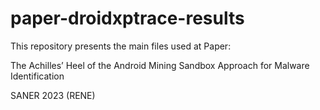 # paper-droidxptrace-results
This repository presents the main files used at Paper:

The Achilles’ Heel of the Android Mining Sandbox Approach for Malware Identification

SANER 2023 (RENE)

